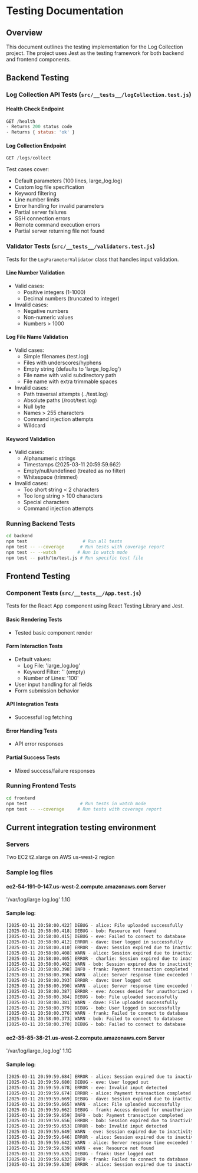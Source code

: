 # Testing Documentation

## Overview

This document outlines the testing implementation for the Log Collection project. The project uses Jest as the testing framework for both backend and frontend components.

## Backend Testing

### Log Collection API Tests (`src/__tests__/logCollection.test.js`)

#### Health Check Endpoint
```javascript
GET /health
- Returns 200 status code
- Returns { status: 'ok' }
```

#### Log Collection Endpoint
```javascript
GET /logs/collect
```

Test cases cover:
- Default parameters (100 lines, large_log.log)
- Custom log file specification
- Keyword filtering
- Line number limits
- Error handling for invalid parameters
- Partial server failures
- SSH connection errors
- Remote command execution errors
- Partial server returning file not found 


### Validator Tests (`src/__tests__/validators.test.js`)

Tests for the `LogParameterValidator` class that handles input validation.

#### Line Number Validation
- Valid cases:
  - Positive integers (1-1000)
  - Decimal numbers (truncated to integer)
- Invalid cases:
  - Negative numbers
  - Non-numeric values
  - Numbers > 1000

#### Log File Name Validation
- Valid cases:
  - Simple filenames (test.log)
  - Files with underscores/hyphens
  - Empty string (defaults to 'large_log.log')
  - File name with valid subdirectory path
  - File name with extra trimmable spaces
- Invalid cases:
  - Path traversal attempts (../test.log)
  - Absolute paths (/root/test.log)
  - Null byte
  - Names > 255 characters
  - Command injection attempts
  - Wildcard

#### Keyword Validation
- Valid cases:
  - Alphanumeric strings
  - Timestamps (2025-03-11 20:59:59.662)
  - Empty/null/undefined (treated as no filter)
  - Whitespace (trimmed)
- Invalid cases:
  - Too short string < 2 characters
  - Too long string > 100 characters
  - Special characters
  - Command injection attempts

### Running Backend Tests

```bash
cd backend
npm test                     # Run all tests
npm test -- --coverage      # Run tests with coverage report
npm test -- --watch        # Run in watch mode
npm test -- path/to/test.js # Run specific test file
```

## Frontend Testing

### Component Tests (`src/__tests__/App.test.js`)

Tests for the React App component using React Testing Library and Jest.

#### Basic Rendering Tests
- Tested basic component render

#### Form Interaction Tests
- Default values:
  - Log File: 'large_log.log'
  - Keyword Filter: '' (empty)
  - Number of Lines: '100'
- User input handling for all fields
- Form submission behavior

#### API Integration Tests
- Successful log fetching

#### Error Handling Tests
- API error responses

#### Partial Success Tests
- Mixed success/failure responses

### Running Frontend Tests

```bash
cd frontend
npm test                    # Run tests in watch mode
npm test -- --coverage     # Run tests with coverage report
```

## Current integration testing environment

### Servers
Two EC2 t2.xlarge on AWS us-west-2 region

### Sample log files
#### ec2-54-191-0-147.us-west-2.compute.amazonaws.com Server
'/var/log/large log.log' 1.1G

#### Sample log:

```bash
[2025-03-11 20:58:00.422] DEBUG - alice: File uploaded successfully
[2025-03-11 20:58:00.418] DEBUG - bob: Resource not found
[2025-03-11 20:58:00.415] DEBUG - eve: Failed to connect to database
[2025-03-11 20:58:00.412] ERROR - dave: User logged in successfully
[2025-03-11 20:58:00.410] ERROR - dave: Session expired due to inactivity
[2025-03-11 20:58:00.408] WARN - alice: Session expired due to inactivity
[2025-03-11 20:58:00.405] ERROR - charlie: Session expired due to inactivity
[2025-03-11 20:58:00.402] WARN - bob: Session expired due to inactivity
[2025-03-11 20:58:00.398] INFO - frank: Payment transaction completed
[2025-03-11 20:58:00.396] WARN - alice: Server response time exceeded threshold
[2025-03-11 20:58:00.393] ERROR - dave: User logged out
[2025-03-11 20:58:00.390] WARN - alice: Server response time exceeded threshold
[2025-03-11 20:58:00.387] ERROR - eve: Access denied for unauthorized user
[2025-03-11 20:58:00.384] DEBUG - bob: File uploaded successfully
[2025-03-11 20:58:00.381] WARN - dave: File uploaded successfully
[2025-03-11 20:58:00.379] DEBUG - bob: User logged in successfully
[2025-03-11 20:58:00.376] WARN - frank: Failed to connect to database
[2025-03-11 20:58:00.373] WARN - bob: Failed to connect to database
[2025-03-11 20:58:00.370] DEBUG - bob: Failed to connect to database
```

#### ec2-35-85-38-21.us-west-2.compute.amazonaws.com Server

'/var/log/large_log.log' 1.1G

#### Sample log:

```bash
[2025-03-11 20:59:59.684] ERROR - alice: Session expired due to inactivity
[2025-03-11 20:59:59.680] DEBUG - eve: User logged out
[2025-03-11 20:59:59.678] ERROR - eve: Invalid input detected
[2025-03-11 20:59:59.674] ERROR - alice: Payment transaction completed
[2025-03-11 20:59:59.669] DEBUG - dave: Session expired due to inactivity
[2025-03-11 20:59:59.665] WARN - alice: File uploaded successfully
[2025-03-11 20:59:59.662] DEBUG - frank: Access denied for unauthorized user
[2025-03-11 20:59:59.659] INFO - bob: Payment transaction completed
[2025-03-11 20:59:59.656] ERROR - bob: Session expired due to inactivity
[2025-03-11 20:59:59.653] ERROR - bob: Invalid input detected
[2025-03-11 20:59:59.649] WARN - eve: Session expired due to inactivity
[2025-03-11 20:59:59.646] ERROR - alice: Session expired due to inactivity
[2025-03-11 20:59:59.642] WARN - alice: Server response time exceeded threshold
[2025-03-11 20:59:59.639] WARN - eve: Resource not found
[2025-03-11 20:59:59.635] DEBUG - frank: User logged out
[2025-03-11 20:59:59.632] INFO - frank: Failed to connect to database
[2025-03-11 20:59:59.630] ERROR - alice: Session expired due to inactivity
```